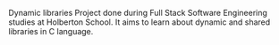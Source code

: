 Dynamic libraries
Project done during Full Stack Software Engineering studies at Holberton School. It aims to learn about dynamic and shared libraries in C language.
